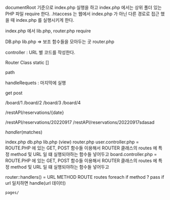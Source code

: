 

documentRoot 기준으로 index.php 실행을 하고 index.php 에서는 상위 폴더 있는 PHP 파일 require 한다.
.htaccess 는 웹에서 index.php 가 아닌 다른 경로로 접근 했을 때 index.php 를 실행시키게 한다.

index.php 에서 lib.php, router.php require 

DB.php 
lib.php => 보조 함수들을 모아두는 곳
router.php 

controller : URL 별 코드를 작성한다.

 Router Class 
  static []

  path 

  handleRequets : 마지막에 실행

  get
  post 

  /board/1
  /board/2
  /board/3
  /board/4


/restAPI/reservations/{date}

/restAPI/reservations/20220917
/restAPI/reservations/20220917sdasad

$handler($matches)



index.php 
 db.php
 lib.php (view)
 router.php
 user.controller.php = ROUTE.PHP 에 있는 GET, POST 함수들 이용해서 ROUTER 클래스의 routes 에 특정 method 및 URL 일 떄 실행되야하는 함수들 넣어두고 
 board.controller.php  = ROUTE.PHP 에 있는 GET, POST 함수들 이용해서 ROUTER 클래스의 routes 에 특정 method 및 URL 일 떄 실행되야하는 함수들 넣어두고 

 router::handlers() = 
   URL
    METHOD
   ROUTE routes foreach 
     if method ? pass 
    if url 일치하면 
     handle(url 데이터)

    pages/
      


      



